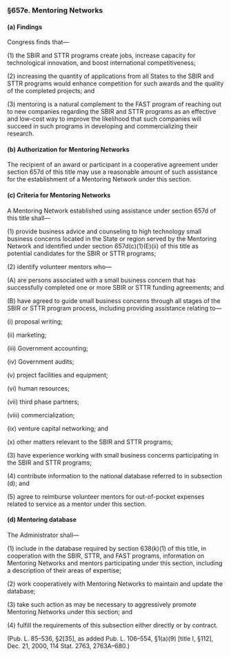 ### §657e. Mentoring Networks ###

#### (a) Findings ####

Congress finds that—

(1) the SBIR and STTR programs create jobs, increase capacity for technological innovation, and boost international competitiveness;

(2) increasing the quantity of applications from all States to the SBIR and STTR programs would enhance competition for such awards and the quality of the completed projects; and

(3) mentoring is a natural complement to the FAST program of reaching out to new companies regarding the SBIR and STTR programs as an effective and low-cost way to improve the likelihood that such companies will succeed in such programs in developing and commercializing their research.

#### (b) Authorization for Mentoring Networks ####

The recipient of an award or participant in a cooperative agreement under section 657d of this title may use a reasonable amount of such assistance for the establishment of a Mentoring Network under this section.

#### (c) Criteria for Mentoring Networks ####

A Mentoring Network established using assistance under section 657d of this title shall—

(1) provide business advice and counseling to high technology small business concerns located in the State or region served by the Mentoring Network and identified under section 657d(c)(1)(E)(ii) of this title as potential candidates for the SBIR or STTR programs;

(2) identify volunteer mentors who—

(A) are persons associated with a small business concern that has successfully completed one or more SBIR or STTR funding agreements; and

(B) have agreed to guide small business concerns through all stages of the SBIR or STTR program process, including providing assistance relating to—

(i) proposal writing;

(ii) marketing;

(iii) Government accounting;

(iv) Government audits;

(v) project facilities and equipment;

(vi) human resources;

(vii) third phase partners;

(viii) commercialization;

(ix) venture capital networking; and

(x) other matters relevant to the SBIR and STTR programs;

(3) have experience working with small business concerns participating in the SBIR and STTR programs;

(4) contribute information to the national database referred to in subsection (d); and

(5) agree to reimburse volunteer mentors for out-of-pocket expenses related to service as a mentor under this section.

#### (d) Mentoring database ####

The Administrator shall—

(1) include in the database required by section 638(k)(1) of this title, in cooperation with the SBIR, STTR, and FAST programs, information on Mentoring Networks and mentors participating under this section, including a description of their areas of expertise;

(2) work cooperatively with Mentoring Networks to maintain and update the database;

(3) take such action as may be necessary to aggressively promote Mentoring Networks under this section; and

(4) fulfill the requirements of this subsection either directly or by contract.

(Pub. L. 85–536, §2[35], as added Pub. L. 106–554, §1(a)(9) [title I, §112], Dec. 21, 2000, 114 Stat. 2763, 2763A–680.)